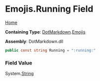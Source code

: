 # Emojis\.Running Field

[Home](../../../README.md)

**Containing Type**: [DotMarkdown](../../README.md)\.[Emojis](../README.md)

**Assembly**: DotMarkdown\.dll

```csharp
public const string Running = ":running:"
```

### Field Value

System\.[String](https://docs.microsoft.com/en-us/dotnet/api/system.string)